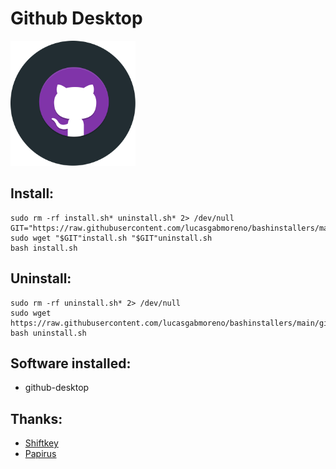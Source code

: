 # Github Desktop
<img src="preview.svg" width="200">

## Install:
```
sudo rm -rf install.sh* uninstall.sh* 2> /dev/null
GIT="https://raw.githubusercontent.com/lucasgabmoreno/bashinstallers/main/github/"
sudo wget "$GIT"install.sh "$GIT"uninstall.sh
bash install.sh
```

## Uninstall:
```
sudo rm -rf uninstall.sh* 2> /dev/null
sudo wget https://raw.githubusercontent.com/lucasgabmoreno/bashinstallers/main/github/uninstall.sh
bash uninstall.sh
```

## Software installed:
* github-desktop

## Thanks:
* [Shiftkey](https://github.com/shiftkey/desktop)
* [Papirus](https://github.com/PapirusDevelopmentTeam)
